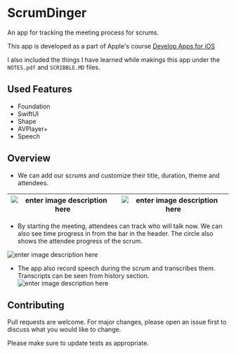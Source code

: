 # ScrumDinger

An app for tracking the meeting process for scrums.

This app is developed as a part of Apple's course [Develop Apps for iOS](https://developer.apple.com/tutorials/app-dev-training/getting-started-with-scrumdinger)

I also included the things I have learned while makings this app under the `NOTES.pdf` and `SCRIBBLE.MD` files.


## Used Features
- Foundation
- SwiftUI
- Shape
- AVPlayer+
- Speech

## Overview
- We can add our scrums and customize their title, duration, theme and attendees. 

| ![enter image description here](https://lh3.googleusercontent.com/zioUEzVarn9K6Ue9ScLBbZJGClTHj9-CqPw6EkMdUXVbwBO98wbQM49xa7fbHeIdfV8PEO7BE1g3OU_ecz3fg44yAnL7OGA-gXMci4Y_h5E7YeCDX6EnX6OHusd68g9qx6QawDsW4VehxvHLf6OUHotXvY0aIZxPpIpO_SsLJqT8sIiK2pcPqW9sZH7ECe1s3xoAQeAsbwOAEkCvWhak431GghRPqFFBnHpDP_d2vBFG7OdE4p3OvQ8DLiHY8E3XcgkO465pF-258rmqj7SA3BpaIInuMElfRIuwp8bgwlG9cnjRCgu63dPogYi0FdaAiIU_zTGODqBSbsqy3tX8Wq3wimGGI44ylaTaB0_Z9DDvvFDdya7OPPVY4rwYhFVzy07G1xow1Yaa-N2jolLYVZt9yvBLKnZDatM1BFDWnEorVfJMc_nkyW5scZAQLN0c14qgjxIlQvtYNv21mtUULxYxMfdT10yj7Lt63T3WbJ1LmpPdIXME7-rhyd__1xfXQkmO3_b8ZRWBY1u65uVe0HnpmATAe3BHAtmR5sxHGlETo6hz_yd9IvRDuZ60mzMd6oU2hSXxlbc_uVXKpx_4M2lH_JhuJda2TawtaEQA9M5pz6sapbRh2fWUSO5wNeHDSsOWkMoYg2-gUvLYQeVkLzEbjB-LueHPWQ8lQgmsM7246DCmvjlXm5CXQdH4Iw9oXQilbegN2LTYeUEylQMINIuE0238KL46qBIRdWeBSl-3vYb__hGpVyqUdrIYwotQBR3YO7Wt0ujxQTm_H_4is34gMh8JuxSxSQvbXy4--vgLtFCWunT8CIbl8FVQMQ3nUbD53ElM28fIPIC-Bi9dXIGDxp5PWk4LKqfFmQOVQW0=w378-h816-no?authuser=1) | ![enter image description here](https://lh3.googleusercontent.com/IkaEl53ZrpbIDsgmubi3rVJ9QTX5CJ3Hn4lK61b7SEZCIEUGt4eijs6XnptQWgl9I7DTNVX3NbzYsp9OQHSunweD14vPJkm-qFjgFd9s09f2PvDYX0Rf-L5PGNXNuU8dxZoUeHml8_qGtaYc23QQjHCxth5WbZkeBbMVBxDb7BEW5_6-cac9qoXqiqKTnris9EjDAl976chy3RhosbsV_VQ7xKfnVET1m6KbnHFk1xtU2aFyrgVwQzgVcJ5-qlpIsqd51SCd8kuwJ8uGd827AehCEaZTCr9_Dp3gy5c8qYr8g-lNQMGsgK3QjNbomAmGFr421XaQDnMWXpxCRO9GLElW1r9XTx5FRrLBNWqtQPuApMLdzA5nz6znTkXIP8s_kC8YrC0kdTHvHVXrsGvwOHB0yHEN-0Cs1MiGI6FC7v5-uPtEcJ7KBZq_LRzDSFZFciAJa_emXnacnEBruJ2Lyijtey2eed6TePahOZcq_jlLb8Bg0vDBgE28dHqfAChox-IWMebGzvqbzEqb-taGk3djmg82Wrwo7uGfT2ALxwpQN5Uv1f0stwmOZOkvCu-vo3dG_-D11Kzf71jbPsiL61FKMXCBKlGFc2P24NVERvG5SpyRb6uumlaxfxTgKoXmHE87q_Y983JWJHE23kpk4jyBydVRrDc-2yJDzILlCB2a-51RRGGfDxpVl0cJXncrWQGXs_QxGA3cKM_Pp66zrf24-TZuf5Rj8jsCle8C54ohztkVWMRQGmlCj3clc56nCkuQSeO1eX1sxl_LQ7_wCuv7Jdgk9w-2ynD9m4vz3sGMVnvmbsxGM7yS43O7CI9jnzc98DHbaySHUak393UOJUdEn5TxphYvUMBXX5zi258=w378-h816-no?authuser=1) |
|--|--|

- By starting the meeting, attendees can track who will talk now. We can also see time progress in from the bar in the header. The circle also shows the attendee progress of the scrum. 


![enter image description here](https://lh3.googleusercontent.com/mo7FMqtQm6aafR8Kq7TTtx0tEwoL1ahR3eagbhkdFOac6Udmpf83ciu2ZtQQnJGquNMqiWknoM-x2k1uQSc1BE4g2oNFL1VbmisZ3aq4X3m3gO7k9bR20sY1Jyb7mnxvYokl3vmgJQQdcaL-NPw4hjHvb5GPR-hX_dt2xuz-OTlHG_ixxIA11SWfY4jc4uArZoG37ydtGb-LQ5ru8yGEdA_Yty3VOm8B_hzf7Unqco4zK7pT8Lc26NUlVpqpvY2VHhOhIW4ug9lTH5b9pfZy0IhR8Gr1gvv3970rovwiOeaQPn-bKjXjjOJ8GYBssUharFXOAP3_ztIi8u-gJmhvz9M34kY87IrIs4siPc2JxIi2qKLQaRl5sm1KM2XuYctGHvZgdDBd98IgJ55UcVtUW8vH0XviYfAcFA99t8vwjSve-Dgbhuqks3lk6l6u0w_Hu7LjpCwYxrcv-Uiw_fy1WU_nGOSgWPNpoqXd_xAKT1UT_TPMV9XOmMSLsi3BmBtzuRaHaTi7FlHELGVYKgE-VFS71qdQ8-h0fTcmQiA5n_IXBedER-VEczPisvrZgORi520GiIp-Jw8knr9a3DFhMNih73rMvgn4k8Xafu9-VMk_qzzj2sC3tlHcai8_lA75fq7H4KkjRjo9ENtVgeMloh2VpUDdXniWPkw5rLqC-0-Xl8lDHSMm34weK2_Usj6q4gaSQdEcwXZf8yFQ9ItrNEVA9J_eMnCSDKWIPIWQnXYqrxs2sZ0wKTN5QENrfKhurbD35TX_3gpSjw2LqQ3re8es0Ta01PA0--mXQJuwlnpeXNCOqGx747VJZs6UihpVK5Rbs8zgqFs32knIl31gjYp7AzPqO3QCaXixLz7kLDc=w378-h816-no?authuser=1)

- The app also record speech during the scrum and transcribes them. Transcripts can be seen from history section.
![enter image description here](https://lh3.googleusercontent.com/QhKRFn5T7_qV_rNmV_huO96009R0ALjzIBRuqQWi_QgKVNCtKbpjH9oklBs0qPP_IW-TqnEACOrJObdL6PQxT4wqv6gp282_0aacakz_053frNKp-w1rVQHAGv35xo4JvZbvyZckQATeGCZiQcY1v_ho0IYl8cMJEK5NwoBTrL_k_z3YvqdiVqA9a1UlM1ipgvnLvBiz3oE9K_30z2_DrAt_rb0OJZCmFl6w16G7KaZL0G_GcArcXzofQx5_nQBE2J9gg_XZrrkx99qX18qCeARUCTTuk2LM-KVIK7wwVrEvkWVsDwtJvlkSlvsthTOrPv7x58bDYzU3xzZwb9zZ_Ei-5odZ3PuB7WLJAVCG9iD8uHzmrOP56uqycoPaiNVhJB1Gvwx8LkJB4MiTH8yWZZu-9xjRNRkP53yGyEBfuYnYMG2DTkQBr8FNU_UN2ZESlihZN5dG4_aauFJj2MUvFfQk_cZGgEoO02c_KsnQ0yfQFg6jT7IrWlo0f2EAoKfibWm5KFCllMfJdiCpoh3CPh96knUNxQN3sMjrMR5OPFGcoh4zHPe6sU-dZfaXLd9urrZWzOzAy-QeUCoN8vWFOs7Ele2XoiUH0CiADOYHmQa-uVE7zWgcC2Bkg8X1-QoXsAy_4gueLm8ncL01rwk1m9a6QXRbJPqvXuqYTbkSgO1CXkNuSvgSrqX1k3x0QLj9eB3iDrbbjgcUw6ev_0_t-Eh7nnYstcN1erU3JOul32iPq6S1QQV3sXyzhCmOzzE_LBt-Frm8PoaAEQs1HLuCZAHeD4ztmtmJLIrjCG9wB09hV3vLmvQ-gP-8b8kdnlYBFBFoxmmdTzvoOyXvfef2NeLCkwlmNiUGIgt9A8ERQL8=w378-h816-no?authuser=1)

## Contributing
Pull requests are welcome. For major changes, please open an issue first to discuss what you would like to change.

Please make sure to update tests as appropriate.
